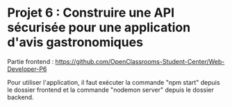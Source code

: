 # Projet 6 : Construire une API sécurisée pour une application d'avis gastronomiques

Partie frontend : https://github.com/OpenClassrooms-Student-Center/Web-Developer-P6

Pour utiliser l'application, il faut exécuter la commande "npm start" depuis le dossier frontend et la commande "nodemon server" depuis le dossier backend.
